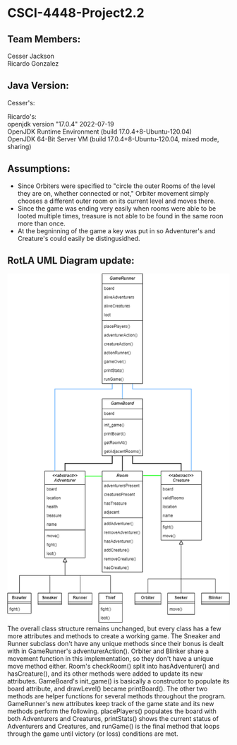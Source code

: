 # CSCI-4448-Project2.2  

## Team Members:  
Cesser Jackson  
Ricardo Gonzalez  

## Java Version:  
Cesser's:  


Ricardo's:  
openjdk version "17.0.4" 2022-07-19  
OpenJDK Runtime Environment (build 17.0.4+8-Ubuntu-120.04)  
OpenJDK 64-Bit Server VM (build 17.0.4+8-Ubuntu-120.04, mixed mode, sharing)  

## Assumptions:  
- Since Orbiters were specified to "circle the outer Rooms of the level they are on, whether connected or not," Orbiter movement simply chooses a different outer room on its current level and moves there.  
- Since the game was ending very easily when rooms were able to be looted multiple times, treasure is not able to be found in the same roon more than once.
- At the begninning of the game a key was put in so Adventurer's and Creature's could easily be distingusidhed. 

## RotLA UML Diagram update:  
![RotLA UML diagram v1.2](RotLA_UML_v1.2.png)  
The overall class structure remains unchanged, but every class has a few more attributes and methods to create a working game. The Sneaker and Runner subclass don't have any unique methods since their bonus is dealt with in GameRunner's adventurerAction(). Orbiter and Blinker share a movement function in this implementation, so they don't have a unique move method either. Room's checkRoom() split into hasAdventurer() and hasCreature(), and its other methods were added to update its new attributes. GameBoard's init_game() is basically a constructor to populate its board attribute, and drawLevel() became printBoard(). The other two methods are helper functions for several methods throughout the program. GameRunner's new attributes keep track of the game state and its new methods perform the following. placePlayers() populates the board with both Adventurers and Creatures, printStats() shows the current status of Adventurers and Creatures, and runGame() is the final method that loops through the game until victory (or loss) conditions are met.
